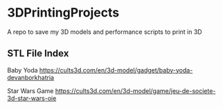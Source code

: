 # 3DPrintingProjects
A repo to save my 3D models and performance scripts to print in 3D


## STL File Index
Baby Yoda
https://cults3d.com/en/3d-model/gadget/baby-yoda-devanborkhatria


Star Wars Game
https://cults3d.com/en/3d-model/game/jeu-de-societe-3d-star-wars-oie
